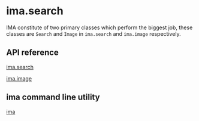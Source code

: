 # ima.search

IMA constitute of two primary classes which perform the biggest job, these
classes are `Search` and `Image` in `ima.search` and `ima.image` respectively.

## API reference

[ima.search](./search.md)

[ima.image](./image.md)

## ima command line utility

[ima](./ima.1.md)
